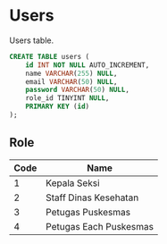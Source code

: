 # Users
Users table.

```sql
CREATE TABLE users (
	id INT NOT NULL AUTO_INCREMENT,
	name VARCHAR(255) NULL,
	email VARCHAR(50) NULL,
    password VARCHAR(50) NULL,
    role_id TINYINT NULL,
	PRIMARY KEY (id)
);
```

## Role
| Code | Name |
| ---- | ---- |
| 1 | Kepala Seksi |
| 2 | Staff Dinas Kesehatan |
| 3 | Petugas Puskesmas |
| 4 | Petugas Each Puskesmas |
